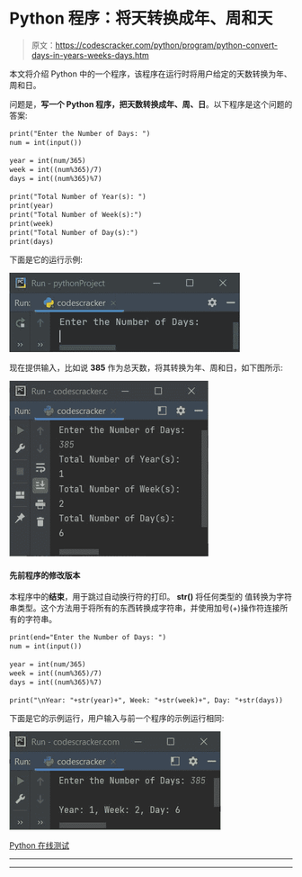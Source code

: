 # Python 程序：将天转换成年、周和天

> 原文：<https://codescracker.com/python/program/python-convert-days-in-years-weeks-days.htm>

本文将介绍 Python 中的一个程序，该程序在运行时将用户给定的天数转换为年、周和日。

问题是，**写一个 Python 程序，把天数转换成年、周、日**。以下程序是这个问题的答案:

```
print("Enter the Number of Days: ")
num = int(input())

year = int(num/365)
week = int((num%365)/7)
days = int((num%365)%7)

print("Total Number of Year(s): ")
print(year)
print("Total Number of Week(s):")
print(week)
print("Total Number of Day(s):")
print(days)
```

下面是它的运行示例:

![python convert days into years weeks days](img/ecd6e010e4e7d17cf1fecb4e45ff27b8.png)

现在提供输入，比如说 **385** 作为总天数，将其转换为年、周和日，如下图所示:

![convert days into years weeks days](img/5e083d08fd65a0fac982373bc1ccf2ab.png)

#### 先前程序的修改版本

本程序中的**结束**，用于跳过自动换行符的打印。 **str()** 将任何类型的 值转换为字符串类型。这个方法用于将所有的东西转换成字符串，并使用加号(+)操作符连接所有的字符串。

```
print(end="Enter the Number of Days: ")
num = int(input())

year = int(num/365)
week = int((num%365)/7)
days = int((num%365)%7)

print("\nYear: "+str(year)+", Week: "+str(week)+", Day: "+str(days))
```

下面是它的示例运行，用户输入与前一个程序的示例运行相同:

![convert days into years weeks python](img/dfed0e3cf89c20eb9b4b4b47727fc214.png)

[Python 在线测试](/exam/showtest.php?subid=10)

* * *

* * *